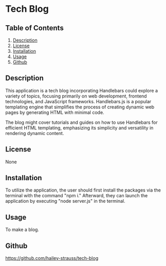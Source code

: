 # Tech Blog

## Table of Contents

1. [ Description](#Description)
2. [License](#License)
3. [Installation](#Installation)
4. [ Usage](#Usage)
5. [ Github](#Github)

<a name="Description"></a>

## Description

This application is a tech blog incorporating Handlebars could explore a variety of topics, focusing primarily on web development, frontend technologies, and JavaScript frameworks. Handlebars.js is a popular templating engine that simplifies the process of creating dynamic web pages by generating HTML with minimal code.

The blog might cover tutorials and guides on how to use Handlebars for efficient HTML templating, emphasizing its simplicity and versatility in rendering dynamic content.

<a name="License"></a>

## License

None

<a name="Installation"></a>

## Installation

To utilize the application, the user should first install the packages via the terminal with the command "npm i." Afterward, they can launch the application by executing "node server.js" in the terminal.

<a name="Usage"></a>

## Usage

To make a blog.
<a name="Screenshots"></a>

## Github

<a name="Github"></a>

https://github.com/hailey-strauss/tech-blog
